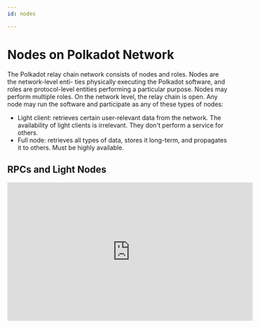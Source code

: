 ```yaml
---
id: nodes

---
```


# Nodes on Polkadot Network

The Polkadot relay chain network consists of nodes and roles. Nodes are the network-level enti-
ties physically executing the Polkadot software, and roles are protocol-level entities
performing a particular purpose. Nodes may perform multiple roles.
On the network level, the relay chain is open. Any node may run the software and participate
as any of these types of nodes:

- Light client: retrieves certain user-relevant data from the network. The availability of light
clients is irrelevant. They don't perform a service for others.
- Full node: retrieves all types of data, stores it long-term, and propagates it to others. Must
be highly available.

## RPCs and Light Nodes

<iframe width="560" height="315" src="https://www.youtube.com/embed/S7G6tak5_78" title="YouTube video player" frameborder="0" allow="accelerometer; autoplay; clipboard-write; encrypted-media; gyroscope; picture-in-picture" allowfullscreen></iframe>

